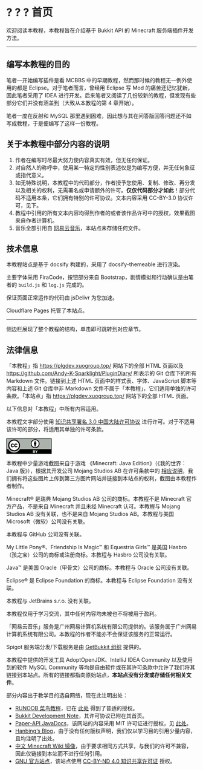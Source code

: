 # ? ? ? 首页

欢迎阅读本教程，本教程旨在介绍基于 Bukkit API 的 Minecraft 服务端插件开发方法。

---

## 编写本教程的目的

笔者一开始编写插件是看 MCBBS 中的早期教程，然而那时候的教程无一例外使用的都是 Eclipse。对于笔者而言，曾经用 Eclipse 写 Mod 的痛苦还记忆犹新，因此笔者采用了 IDEA 进行开发。后来笔者又阅读了几份较新的教程，但发现有些部分它们并没有涵盖到（大致从本教程的第 4 章开始）。

笔者一度在反射和 MySQL 那里遇到困难，因此想与其在问答版回答问题还不如写成教程，于是便编写了这样一份教程。

## 关于本教程中部分内容的说明

1. 作者在编写时尽最大努力使内容真实有效，但无任何保证。
2. 对自然人的称呼中，使用某一特定的性别表述仅是为编写方便，并无任何象征或指代意义。
3. 如无特殊说明，本教程中的代码部分，作者授予您使用、复制、修改、再分发以及相关的权利，无需署名或申请额外的许可。**仅仅代码部分才如此**！部分代码不适用本条，它们拥有特别的许可协议。文本内容采用 CC-BY-3.0 协议许可，见下。
4. 教程中引用的所有文本内容均得到作者的或者该作品许可中的授权，效果截图来自作者计算机。
5. 音乐全部引用自 [网易云音乐](https://music.163.com)，本站点未存储任何文件。

## 技术信息

本教程站点是基于 docsify 构建的，采用了 docsify-themeable 进行渲染。

主要字体采用 FiraCode，按钮部分来自 Bootstrap，剧情模拟和行动确认是由笔者的 `build.js` 和 `log.js` 完成的。

保证页面正常运作的代码由 jsDelivr 为您加速。

Cloudflare Pages 托管了本站点。

---

侧边栏展现了整个教程的结构，单击即可跳转到对应章节。

## 法律信息

「本教程」指 https://plgdev.xuogroup.top/ 网站下的全部 HTML 页面以及 https://github.com/Andy-K-Sparklight/PluginDiary/ 所表示的 Git 仓库下的所有 Markdown 文件。链接到上述 HTML 页面中的样式表、字体、JavaScript 脚本等内容和上述 Git 仓库中非 Markdown 文件不属于「本教程」，它们适用单独的许可条款。「本站点」指 https://plgdev.xuogroup.top/ 网站下的全部 HTML 页面。

以下信息对「本教程」中所有内容适用。

本教程文字部分使用 [知识共享署名 3.0 中国大陆许可协议](https://creativecommons.org/licenses/by/3.0/cn/) 进行许可。对于不适用该许可的部分，将适用其单独的许可条款。

<svg   xmlns:dc="http://purl.org/dc/elements/1.1/"   xmlns:cc="http://web.resource.org/cc/"   xmlns:rdf="http://www.w3.org/1999/02/22-rdf-syntax-ns#"   xmlns:svg="http://www.w3.org/2000/svg"   xmlns="http://www.w3.org/2000/svg"   xmlns:sodipodi="http://sodipodi.sourceforge.net/DTD/sodipodi-0.dtd"   xmlns:inkscape="http://www.inkscape.org/namespaces/inkscape"   width="120"   height="42"   id="svg2759"   sodipodi:version="0.32"   inkscape:version="0.45+devel"   version="1.0"   sodipodi:docname="by.svg"   inkscape:output_extension="org.inkscape.output.svg.inkscape">  <defs     id="defs2761" />  <sodipodi:namedview     id="base"     pagecolor="#ffffff"     bordercolor="#8b8b8b"     borderopacity="1"     gridtolerance="10000"     guidetolerance="10"     objecttolerance="10"     inkscape:pageopacity="0.0"     inkscape:pageshadow="2"     inkscape:zoom="1"     inkscape:cx="179"     inkscape:cy="89.569904"     inkscape:document-units="px"     inkscape:current-layer="layer1"     width="120px"     height="42px"     inkscape:showpageshadow="false"     inkscape:window-width="1198"     inkscape:window-height="624"     inkscape:window-x="396"     inkscape:window-y="242" />  <metadata     id="metadata2764">    <rdf:RDF>      <cc:Work         rdf:about="">        <dc:format>image/svg+xml</dc:format>        <dc:type           rdf:resource="http://purl.org/dc/dcmitype/StillImage" />      </cc:Work>    </rdf:RDF>  </metadata>  <g     inkscape:label="Layer 1"     inkscape:groupmode="layer"     id="layer1">    <g       transform="matrix(0.9937728,0,0,0.9936696,-177.69267,6.25128e-7)"       id="g260"       inkscape:export-filename="/mnt/hgfs/Bov/Documents/Work/2007/cc/identity/srr buttons/big/by.png"       inkscape:export-xdpi="300.23013"       inkscape:export-ydpi="300.23013">	<path   id="path3817_1_"   nodetypes="ccccccc"   d="M 181.96579,0.51074 L 296.02975,0.71338 C 297.6235,0.71338 299.04733,0.47705 299.04733,3.89404 L 298.90768,41.46093 L 179.08737,41.46093 L 179.08737,3.75439 C 179.08737,2.06934 179.25046,0.51074 181.96579,0.51074 z"   style="fill:#aab2ab" />	<path   d="M 297.29636,0 L 181.06736,0 C 179.82078,0 178.80613,1.01416 178.80613,2.26074 L 178.80613,41.75732 C 178.80613,42.03906 179.03513,42.26757 179.31687,42.26757 L 299.04734,42.26757 C 299.32908,42.26757 299.55808,42.03905 299.55808,41.75732 L 299.55808,2.26074 C 299.55807,1.01416 298.54343,0 297.29636,0 z M 181.06735,1.02148 L 297.29635,1.02148 C 297.98043,1.02148 298.53658,1.57714 298.53658,2.26074 C 298.53658,2.26074 298.53658,18.20898 298.53658,29.71045 L 215.19234,29.71045 C 212.14742,35.21631 206.28121,38.95459 199.54879,38.95459 C 192.81344,38.95459 186.94869,35.21973 183.90524,29.71045 L 179.8276,29.71045 C 179.8276,18.20899 179.8276,2.26074 179.8276,2.26074 C 179.82761,1.57715 180.38376,1.02148 181.06735,1.02148 z"   id="path263" />	<g   enable-background="new    "   id="g265">		<path   d="M 253.07761,32.95605 C 253.39499,32.95605 253.68503,32.98437 253.94773,33.04003 C 254.20945,33.09569 254.43308,33.18749 254.62058,33.31542 C 254.8071,33.44237 254.95261,33.6123 255.05515,33.82323 C 255.15769,34.03514 255.20945,34.29589 255.20945,34.60741 C 255.20945,34.94335 255.13328,35.22264 254.97996,35.44628 C 254.82762,35.67089 254.60105,35.85351 254.30223,35.99706 C 254.71434,36.11522 255.02196,36.32226 255.22508,36.61815 C 255.4282,36.91404 255.52977,37.27049 255.52977,37.68749 C 255.52977,38.02343 255.46434,38.31444 255.33348,38.56054 C 255.20262,38.80566 255.02586,39.00683 254.80516,39.1621 C 254.58348,39.31835 254.33055,39.43358 254.04735,39.5078 C 253.76317,39.583 253.47215,39.6201 253.17235,39.6201 L 249.936,39.6201 L 249.936,32.95604 L 253.07761,32.95604 L 253.07761,32.95605 z M 252.89011,35.65137 C 253.15183,35.65137 253.36667,35.58887 253.53562,35.46485 C 253.70359,35.34083 253.78757,35.13965 253.78757,34.86036 C 253.78757,34.70509 253.75925,34.57716 253.70359,34.47852 C 253.64695,34.37891 253.57273,34.30176 253.47898,34.24512 C 253.38523,34.18946 253.27781,34.15039 253.15671,34.12891 C 253.03561,34.10743 252.90866,34.09668 252.77878,34.09668 L 251.40476,34.09668 L 251.40476,35.65137 L 252.89011,35.65137 z M 252.97604,38.47949 C 253.11959,38.47949 253.25631,38.46582 253.38717,38.4375 C 253.51803,38.40918 253.63326,38.3623 253.73385,38.29785 C 253.83346,38.23242 253.91256,38.14355 253.97213,38.03125 C 254.0317,37.91992 254.061,37.77637 254.061,37.60254 C 254.061,37.26074 253.96432,37.0166 253.77096,36.87012 C 253.5776,36.72461 253.32174,36.65137 253.00436,36.65137 L 251.40475,36.65137 L 251.40475,38.47949 L 252.97604,38.47949 z"   id="path267"   style="fill:#ffffff" />		<path   d="M 255.78854,32.95605 L 257.43209,32.95605 L 258.99264,35.58789 L 260.54342,32.95605 L 262.17721,32.95605 L 259.70358,37.0625 L 259.70358,39.62012 L 258.23483,39.62012 L 258.23483,37.02539 L 255.78854,32.95605 z"   id="path269"   style="fill:#ffffff" />	</g>	<g   id="g5908_1_"   transform="matrix(0.872921,0,0,0.872921,50.12536,143.2144)">					<path   id="path5906_1_"   cx="296.35416"   ry="22.939548"   cy="264.3577"   type="arc"   rx="22.939548"   d="M 186.90065,-141.46002 C 186.90623,-132.77923 179.87279,-125.73852 171.19257,-125.73291 C 162.51235,-125.72736 155.47051,-132.76025 155.46547,-141.44098 C 155.46547,-141.44714 155.46547,-141.45331 155.46547,-141.46002 C 155.46043,-150.14081 162.49333,-157.18152 171.17355,-157.18658 C 179.8549,-157.19213 186.89561,-150.15924 186.90065,-141.47845 C 186.90065,-141.4729 186.90065,-141.46619 186.90065,-141.46002 z"   style="fill:#ffffff" />		<g   id="g5706_1_"   transform="translate(-289.6157,99.0653)">			<path   id="path5708_1_"   d="M 473.57574,-253.32751 C 477.06115,-249.8421 478.80413,-245.5736 478.80413,-240.52532 C 478.80413,-235.47594 477.09136,-231.25329 473.66582,-227.85741 C 470.03051,-224.28081 465.734,-222.49309 460.77635,-222.49309 C 455.87858,-222.49309 451.65648,-224.26628 448.11122,-227.81261 C 444.56541,-231.35845 442.79277,-235.59563 442.79277,-240.52532 C 442.79277,-245.45391 444.56541,-249.7213 448.11122,-253.32751 C 451.56642,-256.81402 455.7885,-258.557 460.77635,-258.557 C 465.82465,-258.55701 470.09039,-256.81403 473.57574,-253.32751 z M 450.45776,-250.98267 C 447.51104,-248.00629 446.03823,-244.51978 446.03823,-240.52033 C 446.03823,-236.52198 447.49651,-233.06507 450.41247,-230.14966 C 453.32897,-227.23316 456.80096,-225.77545 460.82952,-225.77545 C 464.85808,-225.77545 468.35967,-227.24768 471.33605,-230.19385 C 474.16198,-232.9303 475.57549,-236.37091 475.57549,-240.52033 C 475.57549,-244.63837 474.13903,-248.13379 471.26781,-251.00501 C 468.39714,-253.87568 464.9179,-255.31159 460.82952,-255.31159 C 456.74112,-255.31158 453.28314,-253.86841 450.45776,-250.98267 z M 458.21225,-242.27948 C 457.76196,-243.26117 457.08795,-243.75232 456.18903,-243.75232 C 454.59986,-243.75232 453.80558,-242.68225 453.80558,-240.54321 C 453.80558,-238.40368 454.59986,-237.33471 456.18903,-237.33471 C 457.23841,-237.33471 457.98795,-237.85546 458.43769,-238.89922 L 460.64045,-237.72625 C 459.59052,-235.86077 458.01536,-234.92779 455.91496,-234.92779 C 454.29506,-234.92779 452.99733,-235.42449 452.0229,-236.4168 C 451.0468,-237.41021 450.56016,-238.77953 450.56016,-240.52532 C 450.56016,-242.24035 451.06245,-243.60186 452.06764,-244.61034 C 453.07283,-245.61888 454.32466,-246.12291 455.82545,-246.12291 C 458.04557,-246.12291 459.63526,-245.24803 460.59626,-243.50005 L 458.21225,-242.27948 z M 468.57562,-242.27948 C 468.12475,-243.26117 467.46417,-243.75232 466.5932,-243.75232 C 464.97217,-243.75232 464.16107,-242.68225 464.16107,-240.54321 C 464.16107,-238.40368 464.97217,-237.33471 466.5932,-237.33471 C 467.64429,-237.33471 468.38037,-237.85546 468.80048,-238.89922 L 471.05249,-237.72625 C 470.00421,-235.86077 468.43127,-234.92779 466.33478,-234.92779 C 464.7171,-234.92779 463.42218,-235.42449 462.44831,-236.4168 C 461.47614,-237.41021 460.98896,-238.77953 460.98896,-240.52532 C 460.98896,-242.24035 461.48341,-243.60186 462.47181,-244.61034 C 463.45966,-245.61888 464.71711,-246.12291 466.24531,-246.12291 C 468.4615,-246.12291 470.04896,-245.24803 471.0066,-243.50005 L 468.57562,-242.27948 z" />		</g>	</g>	<g   id="g275">		<circle   cx="255.55124"   cy="15.31348"   r="10.80664"   id="circle277"   sodipodi:cx="255.55124"   sodipodi:cy="15.31348"   sodipodi:rx="10.80664"   sodipodi:ry="10.80664"   style="fill:#ffffff" />		<g   id="g279">			<path   d="M 258.67819,12.18701 C 258.67819,11.77051 258.3403,11.4331 257.92526,11.4331 L 253.15182,11.4331 C 252.73678,11.4331 252.39889,11.7705 252.39889,12.18701 L 252.39889,16.95996 L 253.72994,16.95996 L 253.72994,22.61182 L 257.34713,22.61182 L 257.34713,16.95996 L 258.67818,16.95996 L 258.67818,12.18701 L 258.67819,12.18701 z"   id="path281" />			<circle   cx="255.53854"   cy="9.1723604"   r="1.63281"   id="circle283"   sodipodi:cx="255.53854"   sodipodi:cy="9.1723604"   sodipodi:rx="1.63281"   sodipodi:ry="1.63281" />		</g>		<path   clip-rule="evenodd"   d="M 255.5239,3.40723 C 252.29148,3.40723 249.55515,4.53516 247.31589,6.79102 C 245.01804,9.12452 243.8696,11.88672 243.8696,15.07569 C 243.8696,18.26466 245.01804,21.00733 247.31589,23.30225 C 249.61374,25.59668 252.35007,26.74414 255.5239,26.74414 C 258.73679,26.74414 261.52195,25.58789 263.87742,23.27295 C 266.09715,21.07568 267.2075,18.34326 267.2075,15.07568 C 267.2075,11.8081 266.07762,9.04687 263.8198,6.79101 C 261.56003,4.53516 258.79538,3.40723 255.5239,3.40723 z M 255.55319,5.50684 C 258.20163,5.50684 260.45065,6.44092 262.30026,8.30811 C 264.1694,10.15528 265.10397,12.41114 265.10397,15.07569 C 265.10397,17.75928 264.18893,19.98633 262.35885,21.75587 C 260.43014,23.66212 258.16256,24.61476 255.55319,24.61476 C 252.94284,24.61476 250.69381,23.67189 248.80612,21.78517 C 246.91647,19.89845 245.97311,17.66212 245.97311,15.0757 C 245.97311,12.48879 246.92721,10.23341 248.83541,8.30812 C 250.6655,6.44092 252.90475,5.50684 255.55319,5.50684 z"   id="path285"   style="fill-rule:evenodd" />	</g></g>  </g></svg>

本教程中少量游戏截图来自于游戏 《Minecraft: Java Edition》（《我的世界：Java 版》），根据其开发公司 Mojang Studios AB 在许可条款中的 [相应说明](https://account.mojang.com/terms?ref=ft#brand)，我们拥有将这些图片上传到第三方图片网站并链接到本站点的权利，截图由本教程作者制作。

Minecraft® 是瑞典 Mojang Studios AB 公司的商标。本教程不是 Minecraft 官方产品，不是来自 Minecraft 并且未经 Minecraft 认可。本教程与 Mojang Studios AB  没有关联，也不是来自 Mojang Studios AB。本教程与美国 Microsoft（微软）公司没有关联。

本教程与 GitHub 公司没有关联。

My Little Pony®、Friendship Is Magic™ 和 Equestria Girls™ 是美国 Hasbro（孩之宝）公司的商标或注册商标。本教程与 Hasbro 公司没有关联。

Java™ 是美国 Oracle（甲骨文）公司的商标。本教程与 Oracle 公司没有关联。

Eclipse® 是 Eclipse Foundation 的商标。本教程与 Eclipse Foundation 没有关联。

本教程与 JetBrains s.r.o. 没有关联。

本教程仅用于学习交流，其中任何内容均未被也不将被用于盈利。

「网易云音乐」服务是广州网易计算机系统有限公司提供的。该服务属于广州网易计算机系统有限公司。本教程的作者不能亦不会保证该服务的正常运行。

Spigot 服务端分发/下载服务是由 [GetBukkit 组织](https://getbukkit.org/) 提供的。

本教程中提供的开发工具 AdoptOpenJDK、IntelliJ IDEA Community 以及使用到的软件 MySQL Community 等均是自由软件或在其许可条款中允许了我们将其链接到本站点。所有的链接都指向原始站点，**本站点没有分发或存储任何相关文件**。

部分内容出于教学目的选自网络，现在此注明出处：

- [RUNOOB 菜鸟教程](https://www.runoob.com)，已在 [此处](https://www.runoob.com/disclaimer) 得到了普适的授权。
- [Bukkit Development Note](https://bdn.tdiant.net)，其许可协议已附在其首页。
- [Paper-API JavaDocs](https://papermc.io/javadocs/paper/1.16/overview-summary.html)，该网站的内容采用 MIT 许可证进行授权，见 [此处](https://github.com/PaperMC/papermc.io/blob/master/LICENSE)。
- [Hanbing‘s Blog](https://hanbings.github.io/2020/08/17/%E7%A5%9E%E5%A5%87%E7%9A%84Bukkit%E7%AC%94%E8%AE%B0-%E6%8F%92%E4%BB%B6%E5%AF%B9%E5%85%B6%E4%BB%96%E6%8F%92%E4%BB%B6%E7%9A%84%E8%BD%AF%E4%BE%9D%E8%B5%96/)，由于没有任何版权声明，我们仅以学习目的引用少量内容，且均注明了出处。
- [中文 Minecraft Wiki 镜像](https://wiki.biligame.com/mc/Minecraft_Wiki)，由于要求相同方式共享，与我们的许可不兼容，因此仅链接到本站而不进行任何引用。
- [GNU 官方站点](https://www.gnu.org)，该站点使用 [CC-BY-ND 4.0 知识共享许可证](https://creativecommons.org/licenses/by-nd/4.0/) 授权。

